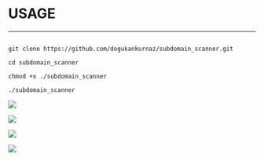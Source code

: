 

# USAGE

---



```shell

git clone https://github.com/dogukankurnaz/subdomain_scanner.git

cd subdomain_scanner

chmod +x ./subdomain_scanner

./subdomain_scanner
```





![](https://i.hizliresim.com/gsgx530.png)

![](https://i.hizliresim.com/drb62nn.png)

![](https://i.hizliresim.com/rxyooei.png)

![](https://i.hizliresim.com/793hzy4.png)
